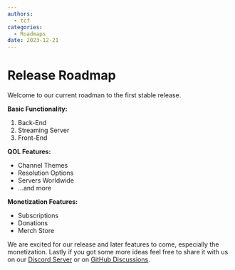 ```yaml
---
authors:
  - tcf
categories:
  - Roadmaps
date: 2023-12-21
---
```


# Release Roadmap

Welcome to our current roadman to the first stable release.

<!-- more -->

**Basic Functionality:**

1. Back-End
2. Streaming Server
3. Front-End

**QOL Features:**

* Channel Themes
* Resolution Options
* Servers Worldwide
* ...and more

**Monetization Features:**

* Subscriptions
* Donations
* Merch Store

We are excited for our release and later features to come, especially the monetization. Lastly if you got some more ideas feel free to share it with us on our [Discord Server](https://discord.gg/gaezTFyTV2) or on [GitHub Discussions](https://github.com/orgs/ZleedApp/discussions/categories/feature-requests).